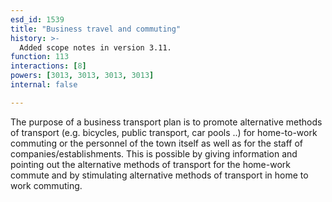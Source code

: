 ```yaml
---
esd_id: 1539
title: "Business travel and commuting"
history: >-
  Added scope notes in version 3.11.
function: 113
interactions: [8]
powers: [3013, 3013, 3013, 3013]
internal: false

---
```


The purpose of a business transport plan is to promote alternative methods of transport (e.g. bicycles, public transport, car pools ..) for home-to-work commuting  or the personnel of  the town itself as well as for the staff of companies/establishments. This is possible by giving information and pointing out the alternative methods of transport for the home-work commute and by stimulating alternative methods of transport in home to work commuting.

